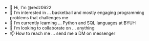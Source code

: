 - 👋 Hi, I’m @redz0622 
- 👀 I’m interested in ... basketball and mostly engaging programming problems that challenges me
- 🌱 I’m currently learning ... Python and SQL languages at BYUH
- 💞️ I’m looking to collaborate on ... anything
- 📫 How to reach me ... send me a DM on messenger

<!---
redz0622/redz0622 is a ✨ special ✨ repository because its `README.md` (this file) appears on your GitHub profile.
You can click the Preview link to take a look at your changes.
--->
